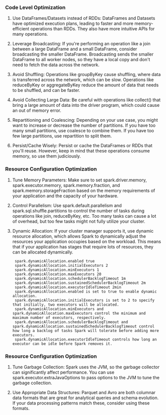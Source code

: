 ### Code Level Optimization

1. Use DataFrames/Datasets instead of RDDs: DataFrames and Datasets have optimized execution plans, leading to faster and more memory-efficient operations than RDDs. They also have more intuitive APIs for many operations.

2. Leverage Broadcasting: If you're performing an operation like a join between a large DataFrame and a small DataFrame, consider broadcasting the smaller DataFrame. Broadcasting sends the smaller DataFrame to all worker nodes, so they have a local copy and don't need to fetch the data across the network.

3. Avoid Shuffling: Operations like groupByKey cause shuffling, where data is transferred across the network, which can be slow. Operations like reduceByKey or aggregateByKey reduce the amount of data that needs to be shuffled, and can be faster.

4. Avoid Collecting Large Data: Be careful with operations like collect() that bring a large amount of data into the driver program, which could cause an out of memory error.

5. Repartitioning and Coalescing: Depending on your use case, you might want to increase or decrease the number of partitions. If you have too many small partitions, use coalesce to combine them. If you have too few large partitions, use repartition to split them.

6. Persist/Cache Wisely: Persist or cache the DataFrames or RDDs that you'll reuse. However, keep in mind that these operations consume memory, so use them judiciously.

### Resource Configuration Optimization

1. Tune Memory Parameters: Make sure to set spark.driver.memory, spark.executor.memory, spark.memory.fraction, and spark.memory.storageFraction based on the memory requirements of your application and the capacity of your hardware.

2. Control Parallelism: Use spark.default.parallelism and spark.sql.shuffle.partitions to control the number of tasks during operations like join, reduceByKey, etc. Too many tasks can cause a lot of overhead, but too few tasks might not fully utilize your cluster.

3. Dynamic Allocation: If your cluster manager supports it, use dynamic resource allocation, which allows Spark to dynamically adjust the resources your application occupies based on the workload. This means that if your application has stages that require lots of resources, they can be allocated dynamically.

        spark.dynamicAllocation.enabled true 
        spark.dynamicAllocation.initialExecutors 2 
        spark.dynamicAllocation.minExecutors 1 
        spark.dynamicAllocation.maxExecutors 20
        spark.dynamicAllocation.schedulerBacklogTimeout 1m 
        spark.dynamicAllocation.sustainedSchedulerBacklogTimeout 2m 
        spark.dynamicAllocation.executorIdleTimeout 2min
        spark.dynamicAllocation.enabled is set to true to enable dynamic allocation.
        spark.dynamicAllocation.initialExecutors is set to 2 to specify that initially, two executors will be allocated.
        spark.dynamicAllocation.minExecutors and spark.dynamicAllocation.maxExecutors control the minimum and maximum number of executors, respectively.
        spark.dynamicAllocation.schedulerBacklogTimeout and spark.dynamicAllocation.sustainedSchedulerBacklogTimeout control how long a backlog of tasks Spark will tolerate before adding more executors.
        spark.dynamicAllocation.executorIdleTimeout controls how long an executor can be idle before Spark removes it.


### Resource Configuration Optimization

1. Tune Garbage Collection: Spark uses the JVM, so the garbage collector can significantly affect performance. You can use spark.executor.extraJavaOptions to pass options to the JVM to tune the garbage collection.

2. Use Appropriate Data Structures: Parquet and Avro are both columnar data formats that are great for analytical queries and schema evolution. If your data processing patterns match these, consider using these formats.
